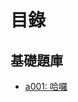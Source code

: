 # 目錄
## 基礎題庫
* [a001: 哈囉](https://github.com/RevansChen/online-judge/tree/master/ZeroJudge/基礎題庫/a001_哈囉/)
